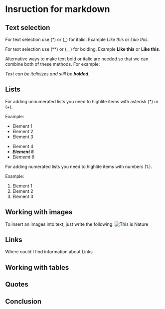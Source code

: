 # Insruction for markdown

## Text selection

For text selection use (*) or (_) for italic. Example *Like this* or _Like this_.

For text selection use (**) or (__) for bolding. Example **Like this** or __Like this__.

Alternative ways to make text bold or italic are needed so that we can combine both of these methods. For example:

_Text can be italicizes and still be **bolded**_.

## Lists

For adding unnumerated lists you need to highlite items with asterisk (*) or (+). 

Example:
* Element 1
* Element 2
* Element 3
+ Element 4
+ __*Element 5*__
+ *Elememt 6*


For adding numerated lists you need to highlite items with numbers (1.). 

Example:
1. Element 1
2. Element 2
3. Element 3

## Working with images 

To insert an images into text, just write the following:
![This is Nature](tree.jpeg)  

## Links

Where could I find information about Links

## Working with tables

## Quotes

## Conclusion
